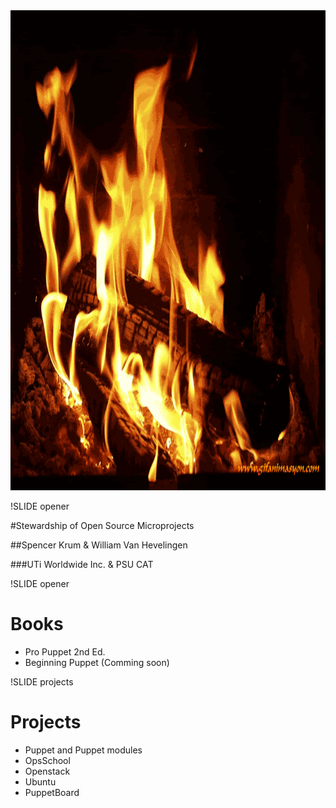<!SLIDE full-page-image>

<img src="fireplace.gif" alt="Take a breath, relax and enjoy" height="768px" />

!SLIDE opener

#Stewardship of Open Source Microprojects

##Spencer Krum & William Van Hevelingen

###UTi Worldwide Inc. & PSU CAT

!SLIDE opener

# Books

* Pro Puppet 2nd Ed.
* Beginning Puppet (Comming soon)


!SLIDE projects

# Projects

* Puppet and Puppet modules
* OpsSchool
* Openstack
* Ubuntu
* PuppetBoard





